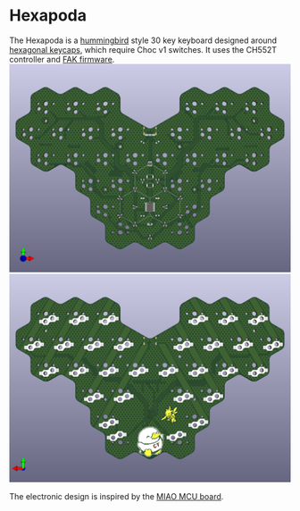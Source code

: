 # Hexapoda
The Hexapoda is a [hummingbird](https://github.com/PJE66/hummingbird) style 30 key keyboard designed around [hexagonal keycaps](https://hw.s-ol.nu/HEX-keycaps/), which require Choc v1 switches.
It uses the CH552T controller and [FAK firmware](https://github.com/semickolon/fak).
![front view of keyboard](front.png)
![back view of keyboard](back.png)

The electronic design is inspired by the [MIAO MCU board](https://github.com/kilipan/miao).
